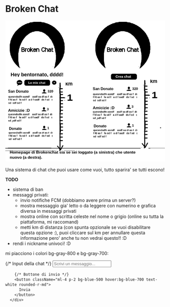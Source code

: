 # Broken Chat

![alt text](preview.png "First preview app")

Una sistema di chat che puoi usare come vuoi, tutto sparira' se tutti escono!

**TODO**

- sistema di ban
- messaggi privati:
  - invio notifiche FCM (dobbiamo avere prima un server?)
  - mostra messaggio gia' letto o da leggere con numerino e grafica diversa in messaggi privati
  - mostra online con scritta celeste nel nome o grigio (online su tutta la piattaforma, mi raccomand)
  - metti km di distanza (con spunta opzionale se vuoi disabilitare questa opzione :), puoi cliccare  sul km per annullare questa informazione pero' anche tu non vedrai questo!! :D
- rendi i nickname univoci! :D


mi piacciono i colori bg-gray-800 e bg-gray-700:

<div className="flex items-center p-4 bg-gray-800 text-white">
        {/* Input della chat */}
        <input
          type="text"
          placeholder="Scrivi un messaggio..."
          className="flex-1 p-2 bg-gray-700 text-white rounded-l-md"
        />
        
        {/* Bottone di invio */}
        <button className="ml-4 p-2 bg-blue-500 hover:bg-blue-700 text-white rounded-r-md">
          Invia
        </button>
      </div>